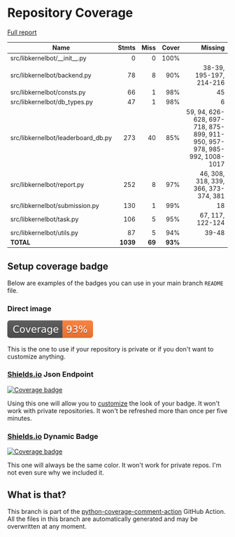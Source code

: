 # Repository Coverage

[Full report](https://htmlpreview.github.io/?https://github.com/gpu-mode/discord-cluster-manager/blob/python-coverage-comment-action-data/htmlcov/index.html)

| Name                                |    Stmts |     Miss |   Cover |   Missing |
|------------------------------------ | -------: | -------: | ------: | --------: |
| src/libkernelbot/\_\_init\_\_.py    |        0 |        0 |    100% |           |
| src/libkernelbot/backend.py         |       78 |        8 |     90% |38-39, 195-197, 214-216 |
| src/libkernelbot/consts.py          |       66 |        1 |     98% |        45 |
| src/libkernelbot/db\_types.py       |       47 |        1 |     98% |         6 |
| src/libkernelbot/leaderboard\_db.py |      273 |       40 |     85% |59, 94, 626-628, 697-718, 875-899, 911-950, 957-978, 985-992, 1008-1017 |
| src/libkernelbot/report.py          |      252 |        8 |     97% |46, 308, 318, 339, 366, 373-374, 381 |
| src/libkernelbot/submission.py      |      130 |        1 |     99% |        18 |
| src/libkernelbot/task.py            |      106 |        5 |     95% |67, 117, 122-124 |
| src/libkernelbot/utils.py           |       87 |        5 |     94% |     39-48 |
|                           **TOTAL** | **1039** |   **69** | **93%** |           |


## Setup coverage badge

Below are examples of the badges you can use in your main branch `README` file.

### Direct image

[![Coverage badge](https://raw.githubusercontent.com/gpu-mode/discord-cluster-manager/python-coverage-comment-action-data/badge.svg)](https://htmlpreview.github.io/?https://github.com/gpu-mode/discord-cluster-manager/blob/python-coverage-comment-action-data/htmlcov/index.html)

This is the one to use if your repository is private or if you don't want to customize anything.

### [Shields.io](https://shields.io) Json Endpoint

[![Coverage badge](https://img.shields.io/endpoint?url=https://raw.githubusercontent.com/gpu-mode/discord-cluster-manager/python-coverage-comment-action-data/endpoint.json)](https://htmlpreview.github.io/?https://github.com/gpu-mode/discord-cluster-manager/blob/python-coverage-comment-action-data/htmlcov/index.html)

Using this one will allow you to [customize](https://shields.io/endpoint) the look of your badge.
It won't work with private repositories. It won't be refreshed more than once per five minutes.

### [Shields.io](https://shields.io) Dynamic Badge

[![Coverage badge](https://img.shields.io/badge/dynamic/json?color=brightgreen&label=coverage&query=%24.message&url=https%3A%2F%2Fraw.githubusercontent.com%2Fgpu-mode%2Fdiscord-cluster-manager%2Fpython-coverage-comment-action-data%2Fendpoint.json)](https://htmlpreview.github.io/?https://github.com/gpu-mode/discord-cluster-manager/blob/python-coverage-comment-action-data/htmlcov/index.html)

This one will always be the same color. It won't work for private repos. I'm not even sure why we included it.

## What is that?

This branch is part of the
[python-coverage-comment-action](https://github.com/marketplace/actions/python-coverage-comment)
GitHub Action. All the files in this branch are automatically generated and may be
overwritten at any moment.